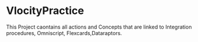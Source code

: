 # VlocityPractice

This Project caontains all actions and Concepts that are linked to Integration procedures, Omniscript, Flexcards,Dataraptors.
